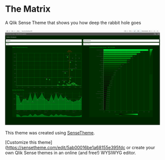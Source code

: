 # The Matrix
A Qlik Sense Theme that shows you how deep the rabbit hole goes

![preview](/preview.png)

This theme was created using [SenseTheme](https://sensetheme.com).

[Customize this theme](https://sensetheme.com/edit/5ab00016be1a68155e395fdc or create your own Qlik Sense themes in an online (and free!) WYSIWYG editor.
